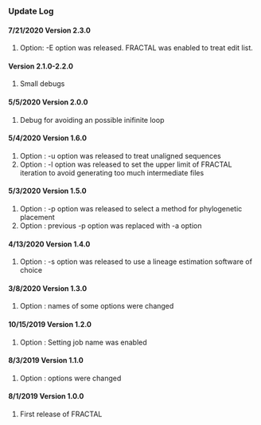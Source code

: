 ### Update Log

<h4> 7/21/2020 Version 2.3.0 </h4>

1. Option: -E option was released. FRACTAL was enabled to treat edit list.

<h4> Version 2.1.0-2.2.0 </h4>

1. Small debugs

<h4> 5/5/2020 Version 2.0.0 </h4>

1. Debug for avoiding an possible inifinite loop

<h4> 5/4/2020 Version 1.6.0 </h4>

1. Option : -u option was released to treat unaligned sequences
2. Option : -l option was released to set the upper limit of FRACTAL iteration to avoid generating too much intermediate files

<h4> 5/3/2020 Version 1.5.0 </h4>

1. Option : -p option was released to select a method for phylogenetic placement
2. Option : previous -p option was replaced with -a option

<h4> 4/13/2020 Version 1.4.0 </h4>

1. Option : -s option was released to use a lineage estimation software of choice

<h4> 3/8/2020 Version 1.3.0 </h4>

1. Option : names of some options were changed

<h4> 10/15/2019 Version 1.2.0 </h4>

1. Option : Setting job name was enabled

<h4> 8/3/2019 Version 1.1.0 </h4>

1. Option : options were changed

<h4> 8/1/2019 Version 1.0.0 </h4>

1. First release of FRACTAL